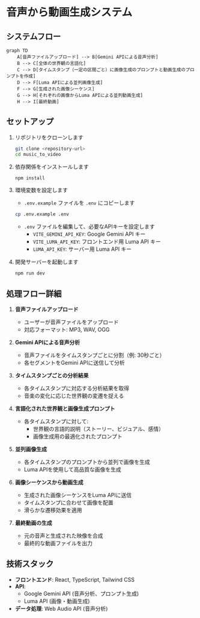 # 音声から動画生成システム

## システムフロー

```mermaid
graph TD
    A[音声ファイルアップロード] --> B[Gemini APIによる音声分析]
    B --> C[全体の世界観の言語化]
    C --> D[タイムスタンプ（一定の区間ごと）に画像生成のプロンプトと動画生成のプロンプトを作成]
    D --> F[Luma APIによる並列画像生成]
    F --> G[生成された画像シーケンス]
    G --> H[それぞれの画像からLuma APIによる並列動画生成]
    H --> I[最終動画]
```

## セットアップ

1. リポジトリをクローンします
   ```bash
   git clone <repository-url>
   cd music_to_video
   ```

2. 依存関係をインストールします
   ```bash
   npm install
   ```

3. 環境変数を設定します
   - `.env.example` ファイルを `.env` にコピーします
   ```bash
   cp .env.example .env
   ```
   - `.env` ファイルを編集して、必要なAPIキーを設定します
     - `VITE_GEMINI_API_KEY`: Google Gemini API キー
     - `VITE_LUMA_API_KEY`: フロントエンド用 Luma API キー
     - `LUMA_API_KEY`: サーバー用 Luma API キー

4. 開発サーバーを起動します
   ```bash
   npm run dev
   ```

## 処理フロー詳細

1. **音声ファイルアップロード**
   - ユーザーが音声ファイルをアップロード
   - 対応フォーマット: MP3, WAV, OGG

2. **Gemini APIによる音声分析**
   - 音声ファイルをタイムスタンプごとに分割（例: 30秒ごと）
   - 各セグメントをGemini APIに送信して分析

3. **タイムスタンプごとの分析結果**
   - 各タイムスタンプに対応する分析結果を取得
   - 音楽の変化に応じた世界観の変遷を捉える

4. **言語化された世界観と画像生成プロンプト**
   - 各タイムスタンプに対して:
     - 世界観の言語的説明（ストーリー、ビジュアル、感情）
     - 画像生成用の最適化されたプロンプト

5. **並列画像生成**
   - 各タイムスタンプのプロンプトから並列で画像を生成
   - Luma APIを使用して高品質な画像を生成

6. **画像シーケンスから動画生成**
   - 生成された画像シーケンスをLuma APIに送信
   - タイムスタンプに合わせて画像を配置
   - 滑らかな遷移効果を適用

7. **最終動画の生成**
   - 元の音声と生成された映像を合成
   - 最終的な動画ファイルを出力

## 技術スタック

- **フロントエンド**: React, TypeScript, Tailwind CSS
- **API**: 
  - Google Gemini API (音声分析、プロンプト生成)
  - Luma API (画像・動画生成)
- **データ処理**: Web Audio API (音声分析)